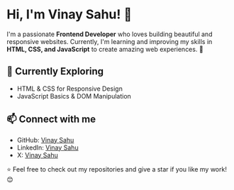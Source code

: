 # Hi, I'm Vinay Sahu! 👋

I'm a passionate **Frontend Developer** who loves building beautiful and responsive websites. Currently, I'm learning and improving my skills in **HTML, CSS, and JavaScript** to create amazing web experiences. 🚀

## 🚀 Currently Exploring
- HTML & CSS for Responsive Design
- JavaScript Basics & DOM Manipulation

## 📫 Connect with me
- GitHub: [Vinay Sahu](https://github.com/vinaykusahu)
- LinkedIn: [Vinay Sahu](https://www.instagram.com/__vinay.sahu__/)
- X: [Vinay Sahu](https://x.com/__VinaySahu__)

⭐ Feel free to check out my repositories and give a star if you like my work! 😊
